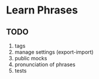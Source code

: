 # Learn Phrases

## TODO

1. tags
2. manage settings (export-import)
3. public mocks
4. pronunciation of phrases
5. tests

